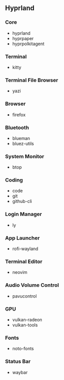 ## Hyprland 

### Core
- hyprland
- hyprpaper
- hyprpolkitagent

### Terminal
- kitty

### Terminal File Browser
- yazi

### Browser
- firefox

### Bluetooth
- blueman
- bluez-utils

### System Monitor
- btop

### Coding
- code
- git
- github-cli

### Login Manager
- ly

### App Launcher
- rofi-wayland

### Terminal Editor
- neovim

### Audio Volume Control
- pavucontrol

### GPU
- vulkan-radeon
- vulkan-tools

### Fonts
- noto-fonts

### Status Bar
- waybar
